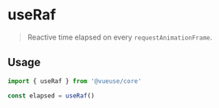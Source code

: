 # useRaf

> Reactive time elapsed on every `requestAnimationFrame`.

## Usage

```jsx
import { useRaf } from '@vueuse/core'

const elapsed = useRaf()
```
